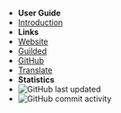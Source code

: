 - **User Guide**
- [Introduction](./)
- **Links**
- [Website](https://reguilded.dev)
- [Guilded](https://guilded.gg/ReGuilded)
- [GitHub](https://github.com/ReGuilded)
- [Translate](https://crowdin.com/project/reguilded)
- **Statistics**
- ![GitHub last updated](https://img.shields.io/github/last-commit/ReGuilded/ReGuilded-Docs?label=last%20updated)
- ![GitHub commit activity](https://img.shields.io/github/commit-activity/m/ReGuilded/ReGuilded-Docs)
